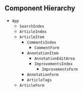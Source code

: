 ## Component Hierarchy

* `App`
  * `SearchIndex`
  * `ArticleIndex`
  * `ArticleItem`
    * `CommentsIndex`
      * `CommentForm`
    * `AnnotationItem`
      * `AnnotationEditArea`
      * `ImprovementsIndex`
        * `ImprovementsForm`
    * `AnnotationForm`
    * `ArticleTags`
  * `ArticleForm`
